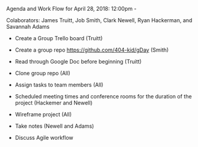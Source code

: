 Agenda and Work Flow for April 28, 2018: 12:00pm - 


Colaborators: James Truitt, Job Smith, Clark Newell, Ryan Hackerman, and Savannah Adams



- Create a Group Trello board (Truitt)

- Create a group repo https://github.com/404-kid/gDay (Smith)

- Read through Google Doc before beginning (Truitt)

- Clone group repo (All)

- Assign tasks to team members (All)

- Scheduled meeting times and conference rooms for the duration of the project (Hackemer and Newell)

- Wireframe project (All)

- Take notes (Newell and Adams)

- Discuss Agile workflow